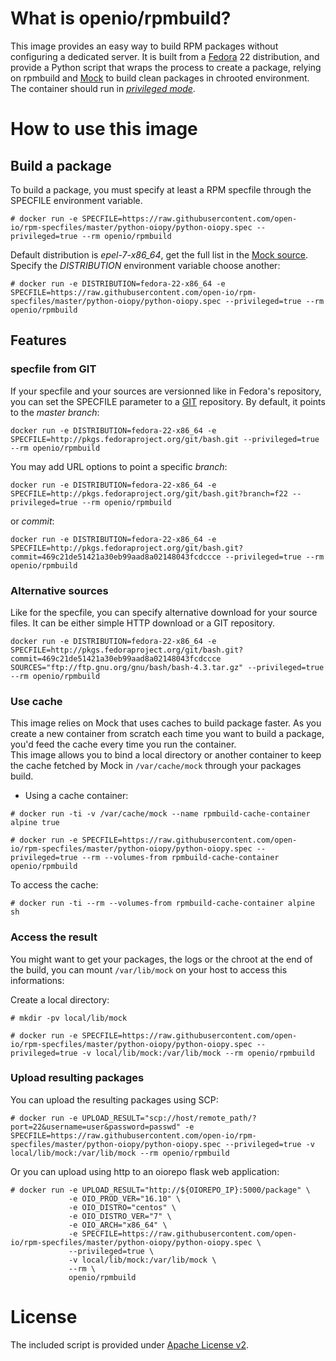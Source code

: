 # What is openio/rpmbuild?

This image provides an easy way to build RPM packages without configuring a dedicated server.
It is built from a [Fedora](https://getfedora.org) 22 distribution, and provide a Python script that wraps the process to create a package, relying on rpmbuild and [Mock](https://fedoraproject.org/wiki/Mock) to build clean packages in chrooted environment.  
The container should run in [*privileged mode*](http://blog.docker.com/2013/09/docker-can-now-run-within-docker/).  

# How to use this image

## Build a package

To build a package, you must specify at least a RPM specfile through the SPECFILE environment variable.  

```console
# docker run -e SPECFILE=https://raw.githubusercontent.com/open-io/rpm-specfiles/master/python-oiopy/python-oiopy.spec --privileged=true --rm openio/rpmbuild
```

Default distribution is *epel-7-x86_64*, get the full list in the [Mock source](http://pkgs.fedoraproject.org/cgit/mock.git/). Specify the *DISTRIBUTION* environment variable choose another:  

```console
# docker run -e DISTRIBUTION=fedora-22-x86_64 -e SPECFILE=https://raw.githubusercontent.com/open-io/rpm-specfiles/master/python-oiopy/python-oiopy.spec --privileged=true --rm openio/rpmbuild
```


## Features

### specfile from GIT
If your specfile and your sources are versionned like in Fedora's repository, you can set the SPECFILE parameter to a [GIT](https://git-scm.com) repository. By default, it points to the *master branch*:   

```console
docker run -e DISTRIBUTION=fedora-22-x86_64 -e SPECFILE=http://pkgs.fedoraproject.org/git/bash.git --privileged=true --rm openio/rpmbuild
```

You may add URL options to point a specific *branch*:  

```console
docker run -e DISTRIBUTION=fedora-22-x86_64 -e SPECFILE=http://pkgs.fedoraproject.org/git/bash.git?branch=f22 --privileged=true --rm openio/rpmbuild
```

or *commit*:  

```console
docker run -e DISTRIBUTION=fedora-22-x86_64 -e SPECFILE=http://pkgs.fedoraproject.org/git/bash.git?commit=469c21de51421a30eb99aad8a02148043fcdccce --privileged=true --rm openio/rpmbuild
```

### Alternative sources
Like for the specfile, you can specify alternative download for your source files. It can be either simple HTTP download or a GIT repository.  

```console
docker run -e DISTRIBUTION=fedora-22-x86_64 -e SPECFILE=http://pkgs.fedoraproject.org/git/bash.git?commit=469c21de51421a30eb99aad8a02148043fcdccce SOURCES="ftp://ftp.gnu.org/gnu/bash/bash-4.3.tar.gz" --privileged=true --rm openio/rpmbuild
```

### Use cache
This image relies on Mock that uses caches to build package faster. As you create a new container from scratch each time you want to build a package, you'd feed the cache every time you run the container.  
This image allows you to bind a local directory or another container to keep the cache fetched by Mock in `/var/cache/mock` through your packages build.  

* Using a cache container:  

```console
# docker run -ti -v /var/cache/mock --name rpmbuild-cache-container alpine true
```

```console
# docker run -e SPECFILE=https://raw.githubusercontent.com/open-io/rpm-specfiles/master/python-oiopy/python-oiopy.spec --privileged=true --rm --volumes-from rpmbuild-cache-container openio/rpmbuild
```
To access the cache:  

```console
# docker run -ti --rm --volumes-from rpmbuild-cache-container alpine sh
```

### Access the result
You might want to get your packages, the logs or the chroot at the end of the build, you can mount `/var/lib/mock` on your host to access this informations:

Create a local directory:

```console
# mkdir -pv local/lib/mock
```

```console
# docker run -e SPECFILE=https://raw.githubusercontent.com/open-io/rpm-specfiles/master/python-oiopy/python-oiopy.spec --privileged=true -v local/lib/mock:/var/lib/mock --rm openio/rpmbuild
```

### Upload resulting packages
You can upload the resulting packages using SCP:  

```console
# docker run -e UPLOAD_RESULT="scp://host/remote_path/?port=22&username=user&password=passwd" -e SPECFILE=https://raw.githubusercontent.com/open-io/rpm-specfiles/master/python-oiopy/python-oiopy.spec --privileged=true -v local/lib/mock:/var/lib/mock --rm openio/rpmbuild
```

Or you can upload using http to an oiorepo flask web application:

```console
# docker run -e UPLOAD_RESULT="http://${OIOREPO_IP}:5000/package" \
             -e OIO_PROD_VER="16.10" \
             -e OIO_DISTRO="centos" \
             -e OIO_DISTRO_VER="7" \
             -e OIO_ARCH="x86_64" \
             -e SPECFILE=https://raw.githubusercontent.com/open-io/rpm-specfiles/master/python-oiopy/python-oiopy.spec \
             --privileged=true \
             -v local/lib/mock:/var/lib/mock \
             --rm \
             openio/rpmbuild
```

# License

The included script is provided under [Apache License v2](http://www.apache.org/licenses/LICENSE-2.0).
